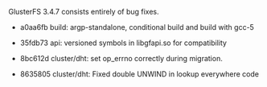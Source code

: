 GlusterFS 3.4.7 consists entirely of bug fixes.

* a0aa6fb build: argp-standalone, conditional build and build with gcc-5

* 35fdb73 api: versioned symbols in libgfapi.so for compatibility

* 8bc612d cluster/dht: set op_errno correctly during migration.

* 8635805 cluster/dht: Fixed double UNWIND in lookup everywhere code


